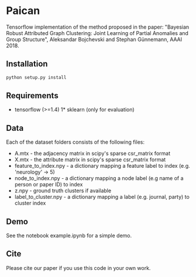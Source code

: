 # Paican


Tensorflow implementation of the method proposed in the paper: "Bayesian Robust Attributed Graph Clustering: Joint Learning of Partial Anomalies and Group Structure", Aleksandar Bojchevski and Stephan Günnemann, AAAI 2018.

## Installation
```bash
python setup.py install
```

## Requirements
* tensorflow (>=1.4)
1* sklearn (only for evaluation)

## Data
Each of the dataset folders consists of the following files:

* A.mtx - the adjacency matrix in scipy's sparse csr_matrix format
* X.mtx - the attribute matrix in scipy's sparse csr_matrix format
* feature_to_index.npy - a dictionary mapping a feature label to index (e.g. 'neurology' -> 5)
* node_to_index.npy - a dictionary mapping a node label (e.g name of a person or paper ID) to index
* z.npy - ground truth clusters if available
* label_to_cluster.npy - a dictionary mapping a label (e.g. journal, party) to cluster index

## Demo
See the notebook example.ipynb for a simple demo.

## Cite
Please cite our paper if you use this code in your own work.
